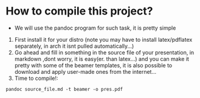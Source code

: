 # How to compile this project?

+ We will use the pandoc program for such task, it is pretty simple
1. First install it for your distro (note you may have to install latex/pdflatex separately, in arch it isnt pulled automatically...)
2. Go ahead and fill in something in the source file of your presentation, in markdown ,dont worry, it is easy(er. than latex...) and you can make it pretty with some of the beamer templates, it is also possible to download and apply user-made ones from the internet...
3. Time to compile!:  
```
pandoc source_file.md -t beamer -o pres.pdf
``` 

